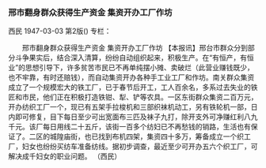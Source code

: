 ### 邢市翻身群众获得生产资金  集资开办工厂作坊
西民
1947-03-03
第2版()
专栏：

　　邢市翻身群众获得生产资金
    集资开办工厂作坊
    【本报讯】邢台市群众分到部分斗争果实后，结合深入清算，纷纷自动组织起来，积极生产。在“有恒产，有恒业”的思想引导下，许多贫苦市民已不再单纯摆小摊、卖破烂（此营业赚钱既少，也不牢靠，有时还赔钱），而自动集资开办各种手工业工厂和作坊。南关群众集资成立了一个规模宏大的铁工厂，已于春节后开工，工人百余名，多系过去失业的铁匠和市民，他们正在积极打造铁钳、犁、铲等农具。一区东街群众集资二百万元，开办纺织工厂一个，现已有五架手拉梭机和三部织袜机动工，另有铁轮机一部，日内即可修复，目下每日至少可出宽面布三匹及袜子九打，除开支外可净赚红利八九千元。该厂每日用线二十五斤，该街一百多个纺妇已不再愁钱的销路，生活也有保证了。二区的城隍庙街，也已找到布机四架，集资四十多万，筹备成立一个织工厂，妇女也纷纷买纺车准备纺线。据初步调查，最近至少可开办五六个织工厂，可解决成千妇女的职业问题。
                  （西民）
